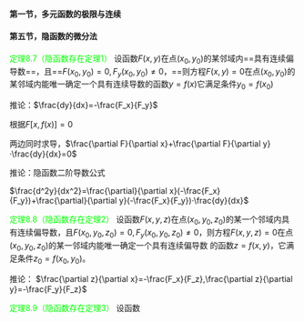 #### 第一节，多元函数的极限与连续



#### 第五节，隐函数的微分法

<font color = lime>定理8.7（隐函数存在定理1）</font>  设函数$F(x,y)$在点$(x_0,y_0)$的某邻域内==具有连续偏导数==，且==$F(x_0,y_0)=0,F_y(x_0,y_0)\ne0$，==则方程$F(x,y)=0$在点$(x_0,y_0)$的某邻域内能唯一确定一个具有连续导数的函数$y=f(x)$它满足条件$y_0=f(x_0)$



推论：$\frac{dy}{dx}=-\frac{F_x}{F_y}$

根据$F[x,f(x)]=0$

两边同时求导，$\frac{\partial F}{\partial x}+\frac{\partial F}{\partial y}·\frac{dy}{dx}=0$



推论：隐函数二阶导数公式

$\frac{d^2y}{dx^2}=\frac{\partial}{\partial x}(-\frac{F_x}{F_y})+\frac{\partial}{\partial y}(-\frac{F_x}{F_y})·\frac{dy}{dx}$



<font color = lime>定理8.8（隐函数存在定理2）</font> 设函数$F(x,y,z)$在点$(x_0,y_0,z_0)$的某一个邻域内具有连续偏导数，且$F(x_0,y_0,z_0)=0,F_y(x_0,y_0,z_0)\ne0$，则方程$F(x,y,z)=0$在点$(x_0,y_0,z_0)$的某一邻域内能唯一确定一个具有连续偏导数 的函数$z=f(x,y)$，它满足条件$z_0=f(x_0,y_0)$。



推论：  $\frac{\partial z}{\partial x}=-\frac{F_x}{F_z},\frac{\partial z}{\partial y}=-\frac{F_y}{F_z}$



<font color = lime>定理8.9（隐函数存在定理3）</font> 设函数